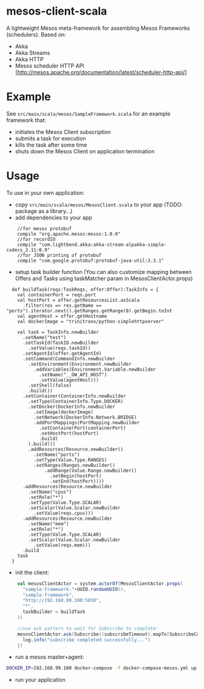 # mesos-client-scala

A lightweight Mesos meta-framework for assembling Mesos Frameworks (schedulers). 
Based on:
* Akka
* Akka Streams
* Akka HTTP
* Mesos scheduler HTTP API [http://mesos.apache.org/documentation/latest/scheduler-http-api/]


# Example

See `src/main/scala/mesos/SampleFramework.scala` for an example framework that:
* initiates the Mesos Client subscription
* submits a task for execution
* kills the task after some time
* shuts down the Mesos Client on application termination 

# Usage

To use in your own application:
* copy `src/main/scala/mesos/MesosClient.scala` to your app (TODO: package as a library...)
* add dependencies to your app
```text
    //for mesos protobuf
    compile "org.apache.mesos:mesos:1.0.0"
    //for recordIO
    compile "com.lightbend.akka:akka-stream-alpakka-simple-codecs_2.11:0.9"
    //for JSON printing of protobuf
    compile "com.google.protobuf:protobuf-java-util:3.3.1"
```

* setup task builder function
(You can also customize mapping between Offers and Tasks using taskMatcher param in MesosClientActor.props)
```text
  def buildTask(reqs:TaskReqs, offer:Offer):TaskInfo = {
    val containerPort = reqs.port
    val hostPort = offer.getResourcesList.asScala
      .filter(res => res.getName == "ports").iterator.next().getRanges.getRange(0).getBegin.toInt
    val agentHost = offer.getHostname
    val dockerImage = "trinitronx/python-simplehttpserver"

    val task = TaskInfo.newBuilder
      .setName("test")
      .setTaskId(TaskID.newBuilder
        .setValue(reqs.taskId))
      .setAgentId(offer.getAgentId)
      .setCommand(CommandInfo.newBuilder
        .setEnvironment(Environment.newBuilder
          .addVariables(Environment.Variable.newBuilder
            .setName("__OW_API_HOST")
            .setValue(agentHost)))
        .setShell(false)
        .build())
      .setContainer(ContainerInfo.newBuilder
        .setType(ContainerInfo.Type.DOCKER)
        .setDocker(DockerInfo.newBuilder
          .setImage(dockerImage)
          .setNetwork(DockerInfo.Network.BRIDGE)
          .addPortMappings(PortMapping.newBuilder
            .setContainerPort(containerPort)
            .setHostPort(hostPort)
            .build)
        ).build())
        .addResources(Resource.newBuilder()
          .setName("ports")
          .setType(Value.Type.RANGES)
          .setRanges(Ranges.newBuilder()
              .addRange(Value.Range.newBuilder()
                .setBegin(hostPort)
                .setEnd(hostPort))))
      .addResources(Resource.newBuilder
        .setName("cpus")
        .setRole("*")
        .setType(Value.Type.SCALAR)
        .setScalar(Value.Scalar.newBuilder
          .setValue(reqs.cpus)))
      .addResources(Resource.newBuilder
        .setName("mem")
        .setRole("*")
        .setType(Value.Type.SCALAR)
        .setScalar(Value.Scalar.newBuilder
          .setValue(reqs.mem)))
      .build
    task
  }
```

* init the client:
```scala
    val mesosClientActor = system.actorOf(MesosClientActor.props(
      "sample-framework-"+UUID.randomUUID(),
      "sample-framework",
      "http://192.168.99.100:5050",
      "*",
      taskBuilder = buildTask
    ))

    //use ask pattern to wait for Subscribe to complete:
    mesosClientActor.ask(Subscribe)(subscribeTimeout).mapTo[SubscribeComplete].onComplete(complete => {
      log.info("subscribe completed successfully...")
    })
```
* run a mesos master+agent:
```bash
DOCKER_IP=192.168.99.100 docker-compose -f docker-compose-mesos.yml up
```
* run your application



